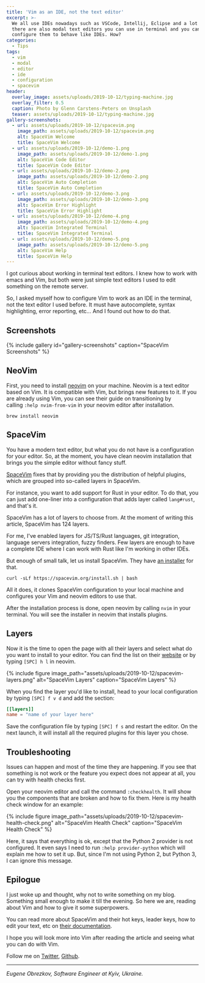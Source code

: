 ```yaml
---
title: 'Vim as an IDE, not the text editor'
excerpt: >-
  We all use IDEs nowadays such as VSCode, Intellij, Eclipse and a lot more. But
  there are also modal text editors you can use in terminal and you can
  configure them to behave like IDEs. How?
categories:
  - Tips
tags:
  - vim
  - modal
  - editor
  - ide
  - configuration
  - spacevim
header:
  overlay_image: assets/uploads/2019-10-12/typing-machine.jpg
  overlay_filter: 0.5
  caption: Photo by Glenn Carstens-Peters on Unsplash
  teaser: assets/uploads/2019-10-12/typing-machine.jpg
gallery-screenshots:
  - url: assets/uploads/2019-10-12/spacevim.png
    image_path: assets/uploads/2019-10-12/spacevim.png
    alt: SpaceVim Welcome
    title: SpaceVim Welcome
  - url: assets/uploads/2019-10-12/demo-1.png
    image_path: assets/uploads/2019-10-12/demo-1.png
    alt: SpaceVim Code Editor
    title: SpaceVim Code Editor
  - url: assets/uploads/2019-10-12/demo-2.png
    image_path: assets/uploads/2019-10-12/demo-2.png
    alt: SpaceVim Auto Completion
    title: SpaceVim Auto Completion
  - url: assets/uploads/2019-10-12/demo-3.png
    image_path: assets/uploads/2019-10-12/demo-3.png
    alt: SpaceVim Error Highlight
    title: SpaceVim Error Highlight
  - url: assets/uploads/2019-10-12/demo-4.png
    image_path: assets/uploads/2019-10-12/demo-4.png
    alt: SpaceVim Integrated Terminal
    title: SpaceVim Integrated Terminal
  - url: assets/uploads/2019-10-12/demo-5.png
    image_path: assets/uploads/2019-10-12/demo-5.png
    alt: SpaceVim Help
    title: SpaceVim Help
---
```


I got curious about working in terminal text editors.
I knew how to work with emacs and Vim, but both were just simple text editors I used to edit something on the remote server.

So, I asked myself how to configure Vim to work as an IDE in the terminal, not the text editor I used before.
It must have autocomplete, syntax highlighting, error reporting, etc...
And I found out how to do that.

## Screenshots

{% include gallery id="gallery-screenshots" caption="SpaceVim Screenshots" %}

## NeoVim

First, you need to install [neovim](https://neovim.io) on your machine.
Neovim is a text editor based on Vim.
It is compatible with Vim, but brings new features to it.
If you are already using Vim, you can see their guide on transitioning by calling `:help nvim-from-vim` in your neovim editor after installation.

```shell
brew install neovim
```

## SpaceVim

You have a modern text editor, but what you do not have is a configuration for your editor.
So, at the moment, you have clean neovim installation that brings you the simple editor without fancy stuff.

[SpaceVim](https://spacevim.org) fixes that by providing you the distribution of helpful plugins, which are grouped into so-called layers in SpaceVim.

For instance, you want to add support for Rust in your editor.
To do that, you can just add one-liner into a configuration that adds layer called `lang#rust`, and that's it.

SpaceVim has a lot of layers to choose from.
At the moment of writing this article, SpaceVim has 124 layers.

For me, I've enabled layers for JS/TS/Rust languages, git integration, language servers integration, fuzzy finders.
Few layers are enough to have a complete IDE where I can work with Rust like I'm working in other IDEs.

But enough of small talk, let us install SpaceVim.
They have [an installer](https://spacevim.org/quick-start-guide/) for that.

```shell
curl -sLf https://spacevim.org/install.sh | bash
```

All it does, it clones SpaceVim configuration to your local machine and configures your Vim and neovim editors to use that.

After the installation process is done, open neovim by calling `nvim` in your terminal.
You will see the installer in neovim that installs plugins.

## Layers

Now it is the time to open the page with all their layers and select what do you want to install to your editor.
You can find the list on their [website](https://spacevim.org/layers/) or by typing `[SPC] h l` in neovim.

{% include figure image_path="assets/uploads/2019-10-12/spacevim-layers.png" alt="SpaceVim Layers" caption="SpaceVim Layers" %}

When you find the layer you'd like to install, head to your local configuration by typing `[SPC] f v d` and add the section:

```toml
[[layers]]
name = "name of your layer here"
```

Save the configuration file by typing `[SPC] f s` and restart the editor.
On the next launch, it will install all the required plugins for this layer you chose.

## Troubleshooting

Issues can happen and most of the time they are happening.
If you see that something is not work or the feature you expect does not appear at all, you can try with health checks first.

Open your neovim editor and call the command `:checkhealth`.
It will show you the components that are broken and how to fix them.
Here is my health check window for an example:

{% include figure image_path="assets/uploads/2019-10-12/spacevim-health-check.png" alt="SpaceVim Health Check" caption="SpaceVim Health Check" %}

Here, it says that everything is ok, except that the Python 2 provider is not configured.
It even says I need to run `:help provider-python` which will explain me how to set it up.
But, since I'm not using Python 2, but Python 3, I can ignore this message.

## Epilogue

I just woke up and thought, why not to write something on my blog.
Something small enough to make it till the evening.
So here we are, reading about Vim and how to give it some superpowers.

You can read more about SpaceVim and their hot keys, leader keys, how to edit your text, etc on [their documentation](https://spacevim.org/documentation/).

I hope you will look more into Vim after reading the article and seeing what you can do with Vim.

Follow me on [Twitter](https://twitter.com/ghaiklor), [Github](https://github.com/ghaiklor).

---

*Eugene Obrezkov, Software Engineer at Kyiv, Ukraine.*
